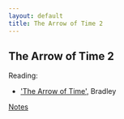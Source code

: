 ```yaml
---
layout: default
title: The Arrow of Time 2
---
```


## The Arrow of Time 2

Reading: 

+ ['The Arrow of Time',](bradley.pdf) Bradley

[Notes](Notes)

